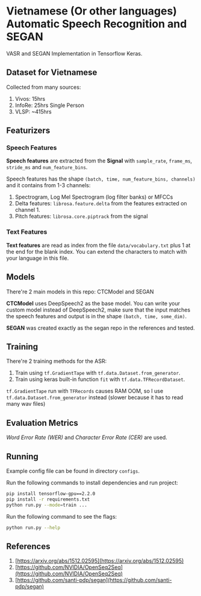 # Vietnamese (Or other languages) Automatic Speech Recognition and SEGAN

VASR and SEGAN Implementation in Tensorflow Keras.

## Dataset for Vietnamese

Collected from many sources:

1. Vivos: 15hrs
2. InfoRe: 25hrs Single Person
3. VLSP: ~415hrs

## Featurizers

### Speech Features

**Speech features** are extracted from the **Signal** with ```sample_rate```, ```frame_ms```, ```stride_ms``` and ```num_feature_bins```.

Speech features has the shape ```(batch, time, num_feature_bins, channels)``` and it contains from 1-3 channels:

1. Spectrogram, Log Mel Spectrogram (log filter banks) or MFCCs
2. Delta features: ```librosa.feature.delta``` from the features extracted on channel 1.
3. Pitch features: ```librosa.core.piptrack``` from the signal

### Text Features

**Text features** are read as index from the file ```data/vocabulary.txt``` plus 1 at the end for the blank index. You can extend the characters to match with your language in this file.

## Models

There're 2 main models in this repo: CTCModel and SEGAN

**CTCModel** uses DeepSpeech2 as the base model. You can write your custom model instead of DeepSpeech2, make sure that the input matches the speech features and output is in the shape ```(batch, time, some_dim)```.

**SEGAN** was created exactly as the segan repo in the references and tested.

## Training

There're 2 training methods for the ASR:

1. Train using ```tf.GradientTape``` with ```tf.data.Dataset.from_generator```.
2. Train using keras built-in function ```fit``` with ```tf.data.TFRecordDataset```.

```tf.GradientTape``` run with ```TFRecords``` causes RAM OOM, so I use ```tf.data.Dataset.from_generator``` instead (slower because it has to read many wav files)

## Evaluation Metrics

*Word Error Rate (WER)* and *Character Error Rate (CER)* are used.

## Running

Example config file can be found in directory ```configs```.

Run the following commands to install dependencies and run project:

```bash
pip install tensorflow-gpu==2.2.0
pip install -r requirements.txt
python run.py --mode=train ...
```

Run the following command to see the flags:

```bash
python run.py --help
```

## References

1. [https://arxiv.org/abs/1512.02595](https://arxiv.org/abs/1512.02595)
2. [https://github.com/NVIDIA/OpenSeq2Seq](https://github.com/NVIDIA/OpenSeq2Seq)
3. [https://github.com/santi-pdp/segan](https://github.com/santi-pdp/segan)
